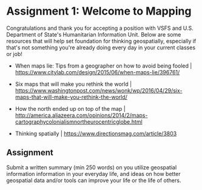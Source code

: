 # Assignment 1: Welcome to Mapping

Congratulations and thank you for accepting a position with VSFS and U.S. Department of State's Humanitarian Information Unit. Below are some resources that will help set foundation for thinking geospatially, especially if that's not something you're already doing every day in your current classes or job! 

- When maps lie: Tips from a geographer on how to avoid being fooled | https://www.citylab.com/design/2015/06/when-maps-lie/396761/

- Six maps that will make you rethink the world | https://www.washingtonpost.com/news/wonk/wp/2016/04/29/six-maps-that-will-make-you-rethink-the-world/

- How the north ended up on top of the map | http://america.aljazeera.com/opinions/2014/2/maps-cartographycolonialismnortheurocentricglobe.html

- Thinking spatially | https://www.directionsmag.com/article/3803


## Assignment 

Submit a written summary (min 250 words) on you utilize geospatial information information in your everyday life, and ideas on how better geospatial data and/or tools can improve your life or the life of others. 
